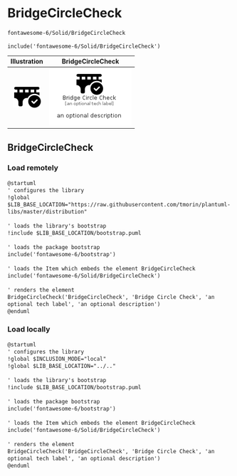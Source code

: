 # BridgeCircleCheck


```text
fontawesome-6/Solid/BridgeCircleCheck
```

```text
include('fontawesome-6/Solid/BridgeCircleCheck')
```



| Illustration | BridgeCircleCheck |
| :---: | :---: |
| ![illustration for Illustration](../../fontawesome-6/Solid/BridgeCircleCheck.png) | ![illustration for BridgeCircleCheck](../../fontawesome-6/Solid/BridgeCircleCheck.Local.png) |




## BridgeCircleCheck

### Load remotely
```plantuml
@startuml
' configures the library
!global $LIB_BASE_LOCATION="https://raw.githubusercontent.com/tmorin/plantuml-libs/master/distribution"

' loads the library's bootstrap
!include $LIB_BASE_LOCATION/bootstrap.puml

' loads the package bootstrap
include('fontawesome-6/bootstrap')

' loads the Item which embeds the element BridgeCircleCheck
include('fontawesome-6/Solid/BridgeCircleCheck')

' renders the element
BridgeCircleCheck('BridgeCircleCheck', 'Bridge Circle Check', 'an optional tech label', 'an optional description')
@enduml
```

### Load locally
```plantuml
@startuml
' configures the library
!global $INCLUSION_MODE="local"
!global $LIB_BASE_LOCATION="../.."

' loads the library's bootstrap
!include $LIB_BASE_LOCATION/bootstrap.puml

' loads the package bootstrap
include('fontawesome-6/bootstrap')

' loads the Item which embeds the element BridgeCircleCheck
include('fontawesome-6/Solid/BridgeCircleCheck')

' renders the element
BridgeCircleCheck('BridgeCircleCheck', 'Bridge Circle Check', 'an optional tech label', 'an optional description')
@enduml
```

